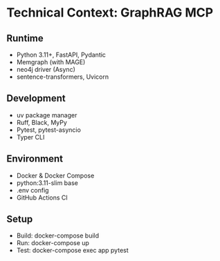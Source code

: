 # Technical Context: GraphRAG MCP

## Runtime
- Python 3.11+, FastAPI, Pydantic
- Memgraph (with MAGE)
- neo4j driver (Async)
- sentence-transformers, Uvicorn

## Development
- uv package manager
- Ruff, Black, MyPy
- Pytest, pytest-asyncio
- Typer CLI

## Environment
- Docker & Docker Compose
- python:3.11-slim base
- .env config
- GitHub Actions CI

## Setup
- Build: docker-compose build
- Run: docker-compose up
- Test: docker-compose exec app pytest 